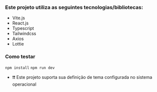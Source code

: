 ### Este projeto utiliza as seguintes tecnologias/bibliotecas:

-   Vite.js
-   React.js
-   Typescript
-   Tailwindcss
-   Axios
-   Lottie

### Como testar

`npm install`
`npm run dev`

-   ❗❗ Este projeto suporta sua definição de tema configurada no sistema operacional
